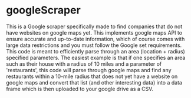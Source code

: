# googleScraper
This is a Google scraper specifically made to find companies that do not have websites on google maps yet.
This implements google maps API to ensure accurate and up-to-date information, which of course comes with large data restrictions and you must follow the Google set requirements. This code is meant to efficiently parse through an area (location + radius) specified parameters. The easiest example is that if one specifies an area such as their house with a radius of 10 miles and a parameter of 'restaurants', this code will parse through google maps and find any restaurants within a 10-mile radius that does not yet have a website on google maps and convert that list (and other interesting data) into a data frame which is then uploaded to your google drive as a CSV.
